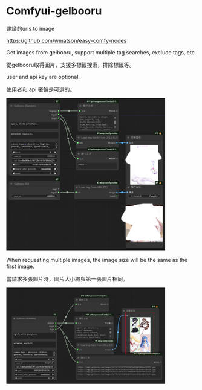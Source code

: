 # Comfyui-gelbooru

建議的urls to image

https://github.com/wmatson/easy-comfy-nodes


Get images from gelbooru, support multiple tag searches, exclude tags, etc.

從gelbooru取得圖片，支援多標籤搜索，排除標籤等。



user and api key are optional.

使用者和 api 密鑰是可選的。

<img src='1.png' width='420'>

When requesting multiple images, the image size will be the same as the first image.

當請求多張圖片時，圖片大小將與第一張圖片相同。

<img src='2.png' width='420'>
